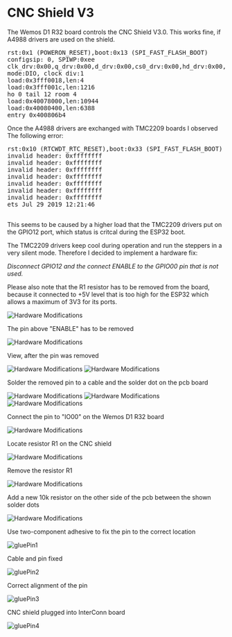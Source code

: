 # CNC Shield V3

 The Wemos D1 R32 board controls the CNC Shield V3.0. This works fine,
 if A4988 drivers are used on the shield.

<pre>
rst:0x1 (POWERON_RESET),boot:0x13 (SPI_FAST_FLASH_BOOT)<CR>
configsip: 0, SPIWP:0xee<CR>
clk_drv:0x00,q_drv:0x00,d_drv:0x00,cs0_drv:0x00,hd_drv:0x00,wp_drv:0x00<CR>
mode:DIO, clock div:1<CR>
load:0x3fff0018,len:4<CR>
load:0x3fff001c,len:1216<CR>
ho 0 tail 12 room 4<CR>
load:0x40078000,len:10944<CR>
load:0x40080400,len:6388<CR>
entry 0x400806b4<CR>
</pre>

 Once the A4988 drivers are exchanged with TMC2209 boards I observed The
 following error:

<pre>
rst:0x10 (RTCWDT_RTC_RESET),boot:0x33 (SPI_FAST_FLASH_BOOT)<CR>
invalid header: 0xffffffff<CR>
invalid header: 0xffffffff<CR>
invalid header: 0xffffffff<CR>
invalid header: 0xffffffff<CR>
invalid header: 0xffffffff<CR>
invalid header: 0xffffffff<CR>
invalid header: 0xffffffff<CR>
ets Jul 29 2019 12:21:46<CR>
<CR>
</pre>

 This seems to be caused by a higher load that the TMC2209 drivers put on the 
 GPIO12 port, which status is critcal during the ESP32 boot.
 
 The TMC2209 drivers keep cool during operation and run the steppers in a very
 silent mode. Therefore I decided to implement a hardware fix:
 
 *Disconnect GPIO12 and the connect ENABLE to the GPIO00 pin that is not used.*
 
 Please also note that the R1 resistor has to be removed from the board, because
 it connected to +5V level that is too high for the ESP32 which allows a maximum
 of 3V3 for its ports.
 
![Hardware Modifications](/CNC%20Shield%20V3/CNC%20Shield%20Modifications.png)

The pin above "ENABLE" has to be removed

![Hardware Modifications](/CNC%20Shield%20V3/enable%20a.jpg)

View, after the pin was removed

![Hardware Modifications](/CNC%20Shield%20V3/enable%20b.jpg)
![Hardware Modifications](/CNC%20Shield%20V3/enable%20c.jpg)

Solder the removed pin to a cable and the solder dot on the pcb board

![Hardware Modifications](/CNC%20Shield%20V3/enable%20d.jpg)
![Hardware Modifications](/CNC%20Shield%20V3/enable%20e.jpg)
![Hardware Modifications](/CNC%20Shield%20V3/enable%20f.jpg)

Connect the pin to "IO00" on the Wemos D1 R32 board

![Hardware Modifications](/CNC%20Shield%20V3/enable%20g.jpg)

Locate resistor R1 on the CNC shield

![Hardware Modifications](/CNC%20Shield%20V3/remove%20R1%20a.jpg)

Remove the resistor R1

![Hardware Modifications](/CNC%20Shield%20V3/remove%20R1%20b.jpg)

Add a new 10k resistor on the other side of the pcb between the shown solder dots

![Hardware Modifications](/CNC%20Shield%20V3/remove%20R1%20c.jpg)

Use two-component adhesive to fix the pin to the correct location

![gluePin1](/CNC%20Shield%20V3/gluePin1.jpg)

Cable and pin fixed

![gluePin2](/CNC%20Shield%20V3/gluePin2.jpg)

Correct alignment of the pin

![gluePin3](/CNC%20Shield%20V3/gluePin3.jpg)

CNC shield plugged into InterConn board

![gluePin4](/CNC%20Shield%20V3/gluePin4.jpg)


